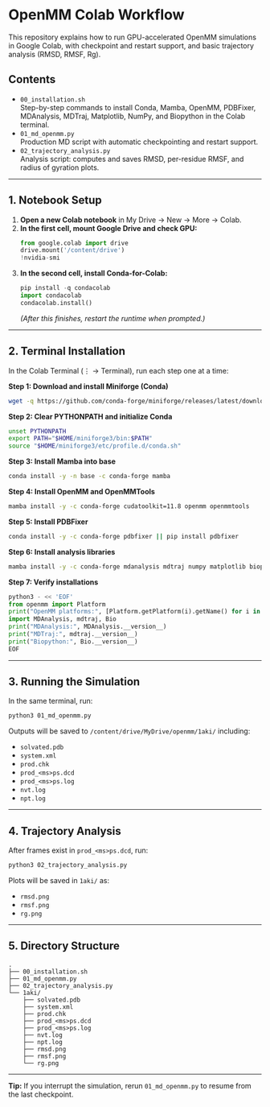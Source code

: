 
# OpenMM Colab Workflow

This repository explains how to run GPU-accelerated OpenMM simulations in Google Colab, with checkpoint and restart support, and basic trajectory analysis (RMSD, RMSF, Rg).

## Contents

- `00_installation.sh`  
  Step-by-step commands to install Conda, Mamba, OpenMM, PDBFixer, MDAnalysis, MDTraj, Matplotlib, NumPy, and Biopython in the Colab terminal.
- `01_md_openmm.py`  
  Production MD script with automatic checkpointing and restart support.
- `02_trajectory_analysis.py`  
  Analysis script: computes and saves RMSD, per-residue RMSF, and radius of gyration plots.

---

## 1. Notebook Setup

1. **Open a new Colab notebook** in My Drive → New → More → Colab.
2. **In the first cell, mount Google Drive and check GPU:**
    ```python
    from google.colab import drive
    drive.mount('/content/drive')
    !nvidia-smi
    ```
3. **In the second cell, install Conda-for-Colab:**
    ```python
    pip install -q condacolab
    import condacolab
    condacolab.install()
    ```
    *(After this finishes, restart the runtime when prompted.)*

---

## 2. Terminal Installation

In the Colab Terminal (⋮ → Terminal), run each step one at a time:

**Step 1: Download and install Miniforge (Conda)**
```bash
wget -q https://github.com/conda-forge/miniforge/releases/latest/download/Miniforge3-Linux-x86_64.sh -O /tmp/miniforge.sh && bash /tmp/miniforge.sh -b -p "$HOME/miniforge3"
```

**Step 2: Clear PYTHONPATH and initialize Conda**
```bash
unset PYTHONPATH
export PATH="$HOME/miniforge3/bin:$PATH"
source "$HOME/miniforge3/etc/profile.d/conda.sh"
```

**Step 3: Install Mamba into base**
```bash
conda install -y -n base -c conda-forge mamba
```

**Step 4: Install OpenMM and OpenMMTools**
```bash
mamba install -y -c conda-forge cudatoolkit=11.8 openmm openmmtools
```

**Step 5: Install PDBFixer**
```bash
conda install -y -c conda-forge pdbfixer || pip install pdbfixer
```

**Step 6: Install analysis libraries**
```bash
mamba install -y -c conda-forge mdanalysis mdtraj numpy matplotlib biopython
```

**Step 7: Verify installations**
```python
python3 - << 'EOF'
from openmm import Platform
print("OpenMM platforms:", [Platform.getPlatform(i).getName() for i in range(Platform.getNumPlatforms())])
import MDAnalysis, mdtraj, Bio
print("MDAnalysis:", MDAnalysis.__version__)
print("MDTraj:", mdtraj.__version__)
print("Biopython:", Bio.__version__)
EOF
```

---

## 3. Running the Simulation

In the same terminal, run:
```bash
python3 01_md_openmm.py
```
Outputs will be saved to `/content/drive/MyDrive/openmm/1aki/` including:

- `solvated.pdb`
- `system.xml`
- `prod.chk`
- `prod_<ms>ps.dcd`
- `prod_<ms>ps.log`
- `nvt.log`
- `npt.log`

---

## 4. Trajectory Analysis

After frames exist in `prod_<ms>ps.dcd`, run:
```bash
python3 02_trajectory_analysis.py
```
Plots will be saved in `1aki/` as:

- `rmsd.png`
- `rmsf.png`
- `rg.png`

---

## 5. Directory Structure

```text
.
├── 00_installation.sh
├── 01_md_openmm.py
├── 02_trajectory_analysis.py
└── 1aki/
    ├── solvated.pdb
    ├── system.xml
    ├── prod.chk
    ├── prod_<ms>ps.dcd
    ├── prod_<ms>ps.log
    ├── nvt.log
    ├── npt.log
    ├── rmsd.png
    ├── rmsf.png
    └── rg.png
```

---

**Tip:** If you interrupt the simulation, rerun `01_md_openmm.py` to resume from the last checkpoint.
